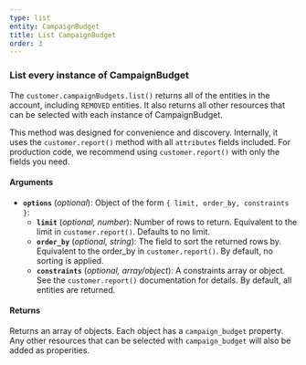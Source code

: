 ```yaml
---
type: list
entity: CampaignBudget
title: List CampaignBudget
order: 3
---
```


### List every instance of CampaignBudget

The `customer.campaignBudgets.list()` returns all of the entities in the account, including `REMOVED` entities. It also returns all other resources that can be selected with each instance of CampaignBudget.

This method was designed for convenience and discovery. Internally, it uses the `customer.report()` method with all `attributes` fields included. For production code, we recommend using `customer.report()` with only the fields you need.

#### Arguments

- **`options`** (_optional_): Object of the form `{ limit, order_by, constraints }`:
  - **`limit`** (_optional, number_): Number of rows to return. Equivalent to the limit in `customer.report()`. Defaults to no limit.
  - **`order_by`** (_optional, string_): The field to sort the returned rows by. Equivalent to the order_by in `customer.report()`. By default, no sorting is applied.
  - **`constraints`** (_optional, array/object_): A constraints array or object. See the `customer.report()` documentation for details. By default, all entities are returned.

#### Returns

Returns an array of objects.
Each object has a `campaign_budget` property. Any other resources that can be selected with `campaign_budget` will also be added as properities.
